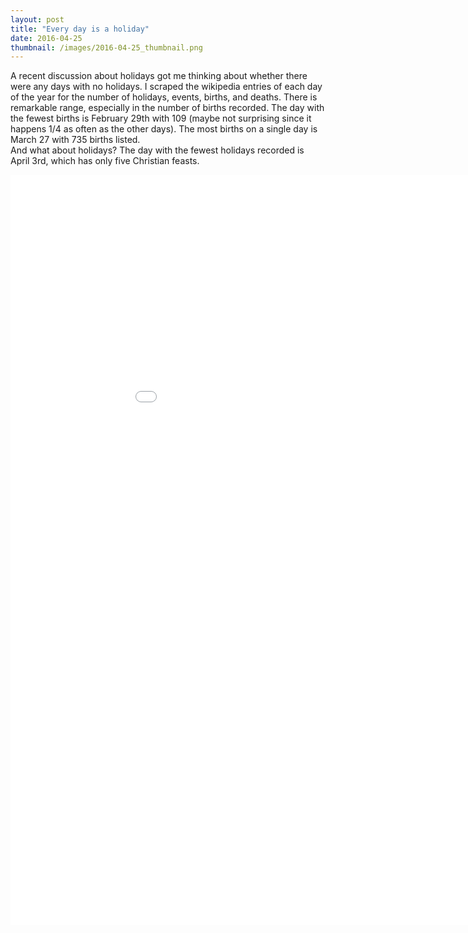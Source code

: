 ```yaml
---
layout: post
title: "Every day is a holiday"
date: 2016-04-25
thumbnail: /images/2016-04-25_thumbnail.png
---
```


A recent discussion about holidays got me thinking about whether there were any days with no holidays. I scraped the wikipedia entries of each day of the year for the number of holidays, events, births, and deaths. There is remarkable range, especially in the number of births recorded. The day with the fewest births is February 29th  with 109 (maybe not surprising since it happens 1/4 as often as the other days). The most births on a single day is March 27 with 735 births listed.
<br>
And what about holidays? The day with the fewest holidays recorded is April 3rd, which has only five Christian feasts.

<iframe src="/graphs/calendar.html" marginwidth="0"
        marginheight="0" scrolling="no" width="1000" height="1200" frameBorder="0"></iframe>


